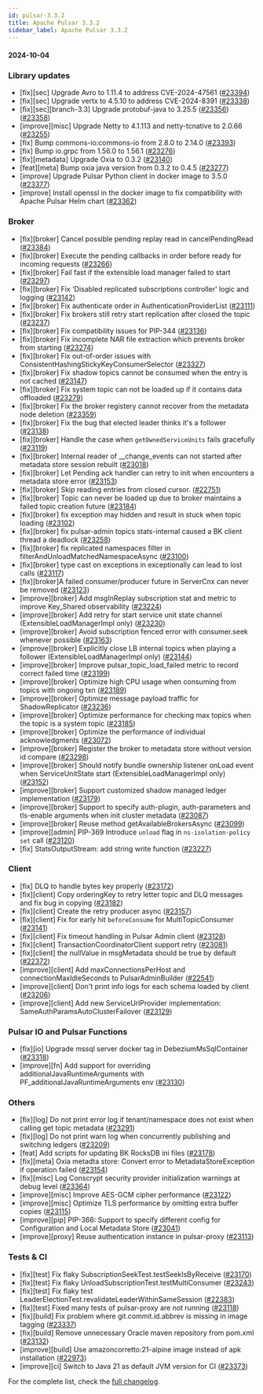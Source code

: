 ```yaml
---
id: pulsar-3.3.2
title: Apache Pulsar 3.3.2
sidebar_label: Apache Pulsar 3.3.2
---
```


#### 2024-10-04

### Library updates

- [fix][sec] Upgrade Avro to 1.11.4 to address CVE-2024-47561 ([#23394](https://github.com/apache/pulsar/pull/23394))
- [fix][sec] Upgrade vertx to 4.5.10 to address CVE-2024-8391 ([#23338](https://github.com/apache/pulsar/pull/23338))
- [fix][sec][branch-3.3] Upgrade protobuf-java to 3.25.5 ([#23356](https://github.com/apache/pulsar/pull/23356)) ([#23358](https://github.com/apache/pulsar/pull/23358))
- [improve][misc] Upgrade Netty to 4.1.113 and netty-tcnative to 2.0.66 ([#23255](https://github.com/apache/pulsar/pull/23255))
- [fix] Bump commons-io:commons-io from 2.8.0 to 2.14.0 ([#23393](https://github.com/apache/pulsar/pull/23393))
- [fix] Bump io.grpc from 1.56.0 to 1.56.1 ([#23276](https://github.com/apache/pulsar/pull/23276))
- [fix][metadata] Upgrade Oxia to 0.3.2 ([#23140](https://github.com/apache/pulsar/pull/23140))
- [feat][meta] Bump oxia java version from 0.3.2 to 0.4.5 ([#23277](https://github.com/apache/pulsar/pull/23277))
- [improve] Upgrade Pulsar Python client in docker image to 3.5.0 ([#23377](https://github.com/apache/pulsar/pull/23377))
- [improve] Install openssl in the docker image to fix compatibility with Apache Pulsar Helm chart ([#23362](https://github.com/apache/pulsar/pull/23362))

### Broker

- [fix][broker] Cancel possible pending replay read in cancelPendingRead ([#23384](https://github.com/apache/pulsar/pull/23384))
- [fix][broker] Execute the pending callbacks in order before ready for incoming requests ([#23266](https://github.com/apache/pulsar/pull/23266))
- [fix][broker] Fail fast if the extensible load manager failed to start ([#23297](https://github.com/apache/pulsar/pull/23297))
- [fix][broker] Fix 'Disabled replicated subscriptions controller' logic and logging ([#23142](https://github.com/apache/pulsar/pull/23142))
- [fix][broker] Fix authenticate order in AuthenticationProviderList ([#23111](https://github.com/apache/pulsar/pull/23111))
- [fix][broker] Fix brokers still retry start replication after closed the topic ([#23237](https://github.com/apache/pulsar/pull/23237))
- [fix][broker] Fix compatibility issues for PIP-344 ([#23136](https://github.com/apache/pulsar/pull/23136))
- [fix][broker] Fix incomplete NAR file extraction which prevents broker from starting ([#23274](https://github.com/apache/pulsar/pull/23274))
- [fix][broker] Fix out-of-order issues with ConsistentHashingStickyKeyConsumerSelector ([#23327](https://github.com/apache/pulsar/pull/23327))
- [fix][broker] Fix shadow topics cannot be consumed when the entry is not cached ([#23147](https://github.com/apache/pulsar/pull/23147))
- [fix][broker] Fix system topic can not be loaded up if it contains data offloaded ([#23279](https://github.com/apache/pulsar/pull/23279))
- [fix][broker] Fix the broker registery cannot recover from the metadata node deletion ([#23359](https://github.com/apache/pulsar/pull/23359))
- [fix][broker] Fix the bug that elected leader thinks it's a follower ([#23138](https://github.com/apache/pulsar/pull/23138))
- [fix][broker] Handle the case when `getOwnedServiceUnits` fails gracefully ([#23119](https://github.com/apache/pulsar/pull/23119))
- [fix][broker] Internal reader of __change_events can not started after metadata store session rebuilt ([#23018](https://github.com/apache/pulsar/pull/23018))
- [fix][broker] Let Pending ack handler can retry to init when encounters a metadata store error ([#23153](https://github.com/apache/pulsar/pull/23153))
- [fix][broker] Skip reading entries from closed cursor. ([#22751](https://github.com/apache/pulsar/pull/22751))
- [fix][broker] Topic can never be loaded up due to broker maintains a failed topic creation future ([#23184](https://github.com/apache/pulsar/pull/23184))
- [fix][broker] fix exception may hidden and result in stuck when topic loading ([#23102](https://github.com/apache/pulsar/pull/23102))
- [fix][broker] fix pulsar-admin topics stats-internal caused a BK client thread a deadlock ([#23258](https://github.com/apache/pulsar/pull/23258))
- [fix][broker] fix replicated namespaces filter in filterAndUnloadMatchedNamespaceAsync ([#23100](https://github.com/apache/pulsar/pull/23100))
- [fix][broker] type cast on exceptions in exceptionally can lead to lost calls ([#23117](https://github.com/apache/pulsar/pull/23117))
- [fix][broker]A failed consumer/producer future in ServerCnx can never be removed ([#23123](https://github.com/apache/pulsar/pull/23123))
- [improve][broker] Add msgInReplay subscription stat and metric to improve Key_Shared observability ([#23224](https://github.com/apache/pulsar/pull/23224))
- [improve][broker] Add retry for start service unit state channel (ExtensibleLoadManagerImpl only) ([#23230](https://github.com/apache/pulsar/pull/23230))
- [improve][broker] Avoid subscription fenced error with consumer.seek whenever possible ([#23163](https://github.com/apache/pulsar/pull/23163))
- [improve][broker] Explicitly close LB internal topics when playing a follower (ExtensibleLoadManagerImpl only) ([#23144](https://github.com/apache/pulsar/pull/23144))
- [improve][broker] Improve pulsar_topic_load_failed metric to record correct failed time ([#23199](https://github.com/apache/pulsar/pull/23199))
- [improve][broker] Optimize high CPU usage when consuming from topics with ongoing txn ([#23189](https://github.com/apache/pulsar/pull/23189))
- [improve][broker] Optimize message payload traffic for ShadowReplicator ([#23236](https://github.com/apache/pulsar/pull/23236))
- [improve][broker] Optimize performance for checking max topics when the topic is a system topic ([#23185](https://github.com/apache/pulsar/pull/23185))
- [improve][broker] Optimize the performance of individual acknowledgments ([#23072](https://github.com/apache/pulsar/pull/23072))
- [improve][broker] Register the broker to metadata store without version id compare ([#23298](https://github.com/apache/pulsar/pull/23298))
- [improve][broker] Should notify bundle ownership listener onLoad event when ServiceUnitState start (ExtensibleLoadManagerImpl only) ([#23152](https://github.com/apache/pulsar/pull/23152))
- [improve][broker] Support customized shadow managed ledger implementation ([#23179](https://github.com/apache/pulsar/pull/23179))
- [improve][broker] Support to specify auth-plugin, auth-parameters and tls-enable arguments when init cluster metadata ([#23087](https://github.com/apache/pulsar/pull/23087))
- [improve][broker] Reuse method getAvailableBrokersAsync ([#23099](https://github.com/apache/pulsar/pull/23099))
- [improve][admin] PIP-369 Introduce `unload` flag in `ns-isolation-policy set` call ([#23120](https://github.com/apache/pulsar/pull/23120))
- [fix] StatsOutputStream: add string write function ([#23227](https://github.com/apache/pulsar/pull/23227))

### Client

- [fix] DLQ to handle bytes key properly ([#23172](https://github.com/apache/pulsar/pull/23172))
- [fix][client] Copy orderingKey to retry letter topic and DLQ messages and fix bug in copying ([#23182](https://github.com/apache/pulsar/pull/23182))
- [fix][client] Create the retry producer async ([#23157](https://github.com/apache/pulsar/pull/23157))
- [fix][client] Fix for early hit `beforeConsume` for MultiTopicConsumer ([#23141](https://github.com/apache/pulsar/pull/23141))
- [fix][client] Fix timeout handling in Pulsar Admin client ([#23128](https://github.com/apache/pulsar/pull/23128))
- [fix][client] TransactionCoordinatorClient support retry ([#23081](https://github.com/apache/pulsar/pull/23081))
- [fix][client] the nullValue in msgMetadata should be true by default ([#22372](https://github.com/apache/pulsar/pull/22372))
- [improve][client] Add maxConnectionsPerHost and connectionMaxIdleSeconds to PulsarAdminBuilder ([#22541](https://github.com/apache/pulsar/pull/22541))
- [improve][client] Don't print info logs for each schema loaded by client ([#23206](https://github.com/apache/pulsar/pull/23206))
- [improve][client] Add new ServiceUrlProvider implementation: SameAuthParamsAutoClusterFailover ([#23129](https://github.com/apache/pulsar/pull/23129))

### Pulsar IO and Pulsar Functions

- [fix][io] Upgrade mssql server docker tag in DebeziumMsSqlContainer ([#23318](https://github.com/apache/pulsar/pull/23318))
- [improve][fn] Add support for overriding additionalJavaRuntimeArguments with PF_additionalJavaRuntimeArguments env ([#23130](https://github.com/apache/pulsar/pull/23130))

### Others

- [fix][log] Do not print error log if tenant/namespace does not exist when calling get topic metadata ([#23291](https://github.com/apache/pulsar/pull/23291))
- [fix][log] Do not print warn log when concurrently publishing and switching ledgers ([#23209](https://github.com/apache/pulsar/pull/23209))
- [feat] Add scripts for updating BK RocksDB ini files ([#23178](https://github.com/apache/pulsar/pull/23178))
- [fix][meta] Oxia metadta store: Convert error to MetadataStoreException if operation failed ([#23154](https://github.com/apache/pulsar/pull/23154))
- [fix][misc] Log Conscrypt security provider initialization warnings at debug level ([#23364](https://github.com/apache/pulsar/pull/23364))
- [improve][misc] Improve AES-GCM cipher performance ([#23122](https://github.com/apache/pulsar/pull/23122))
- [improve][misc] Optimize TLS performance by omitting extra buffer copies ([#23115](https://github.com/apache/pulsar/pull/23115))
- [improve][pip] PIP-366: Support to specify different config for Configuration and Local Metadata Store ([#23041](https://github.com/apache/pulsar/pull/23041))
- [improve][proxy] Reuse authentication instance in pulsar-proxy ([#23113](https://github.com/apache/pulsar/pull/23113))

### Tests & CI

- [fix][test] Fix flaky SubscriptionSeekTest.testSeekIsByReceive ([#23170](https://github.com/apache/pulsar/pull/23170))
- [fix][test] Fix flaky UnloadSubscriptionTest.testMultiConsumer ([#23243](https://github.com/apache/pulsar/pull/23243))
- [fix][test] Fix flaky test LeaderElectionTest.revalidateLeaderWithinSameSession ([#22383](https://github.com/apache/pulsar/pull/22383))
- [fix][test] Fixed many tests of pulsar-proxy are not running ([#23118](https://github.com/apache/pulsar/pull/23118))
- [fix][build] Fix problem where git.commit.id.abbrev is missing in image tagging ([#23337](https://github.com/apache/pulsar/pull/23337))
- [fix][build] Remove unnecessary Oracle maven repository from pom.xml ([#23132](https://github.com/apache/pulsar/pull/23132))
- [improve][build] Use amazoncorretto:21-alpine image instead of apk installation ([#22973](https://github.com/apache/pulsar/pull/22973))
- [improve][ci] Switch to Java 21 as default JVM version for CI ([#23373](https://github.com/apache/pulsar/pull/23373))

For the complete list, check the [full changelog](https://github.com/apache/pulsar/compare/v3.3.1...v3.3.2).